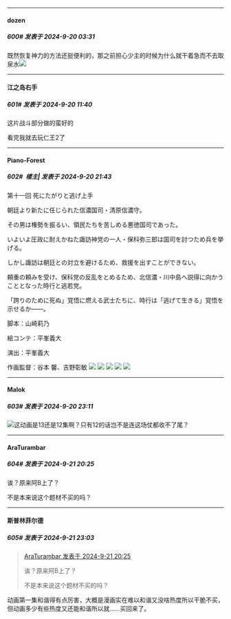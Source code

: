 ﻿
*****

####  dozen  
##### 600#       发表于 2024-9-20 03:31

既然恢复神力的方法还挺便利的，那之前担心少主的时候为什么就干着急而不去取泉水<img src="https://static.saraba1st.com/image/smiley/face2017/067.png" referrerpolicy="no-referrer">


*****

####  江之岛右手  
##### 601#       发表于 2024-9-20 11:40

这片战斗部分做的蛮好的

看完我就去玩仁王2了


*****

####  Piano-Forest  
##### 602#         楼主| 发表于 2024-9-20 21:43

第十一回 死にたがりと逃げ上手

朝廷より新たに任じられた信濃国司・清原信濃守。

その男は権勢を振るい、領民たちを苦しめる悪徳国司であった。

いよいよ圧政に耐えかねた諏訪神党の一人・保科弥三郎は国司を討つため兵を挙げる。

しかし諏訪は朝廷との対立を避けるため、救援を出すことができない。

頼重の頼みを受け、保科党の反乱をとめるため、北信濃・川中島へ説得に向かうこととなった時行と逃若党。

「誇りのために死ぬ」覚悟に燃える武士たちに、時行は「逃げて生きる」覚悟を示せるか――。

脚本：山崎莉乃

絵コンテ：平峯義大

演出：平峯義大

作画監督：谷本 馨、吉野彰敏
<img src="https://p.sda1.dev/19/e5ece8c8771348c33dd29d9eab84358b/story_3691_photo_1726822178398638273.png" referrerpolicy="no-referrer">
<img src="https://p.sda1.dev/19/1116355ab49cf38301e31ff1f5a155b8/story_3691_photo_172682217943439652.png" referrerpolicy="no-referrer">
<img src="https://p.sda1.dev/19/7693d7bbb02c947c21fe9b2107825114/story_3691_photo_1726822180089309561.png" referrerpolicy="no-referrer">
<img src="https://p.sda1.dev/19/ea11decd3a535d262f66f87a758dac34/story_3691_photo_1726822180888409576.png" referrerpolicy="no-referrer">
<img src="https://p.sda1.dev/19/4466ef2c9e41e77d3cf65754f063b16a/story_3691_photo_1726822181962236032.png" referrerpolicy="no-referrer">


*****

####  Malok  
##### 603#       发表于 2024-9-20 23:11

<img src="https://static.saraba1st.com/image/smiley/face2017/067.png" referrerpolicy="no-referrer">这动画是13还是12集啊？只有12的话岂不是连这场仗都收不了尾？


*****

####  AraTurambar  
##### 604#       发表于 2024-9-21 20:25

诶？原来阿B上了？

不是本来说这个题材不买的吗？


*****

####  斯普林菲尔德  
##### 605#       发表于 2024-9-21 23:03

<blockquote><a href="httphttps://bbs.saraba1st.com/2b/forum.php?mod=redirect&amp;goto=findpost&amp;pid=66266778&amp;ptid=2124174" target="_blank">AraTurambar 发表于 2024-9-21 20:25</a>

诶？原来阿B上了？

不是本来说这个题材不买的吗？</blockquote>
动画第一集和谐得有点厉害，大概是漫画实在难以和谐又没啥热度所以干脆不买，但动画多少有些热度又还能和谐所以就……买回来了。

